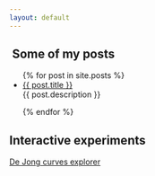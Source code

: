 ```yaml
---
layout: default
---
```


<h2> Some of my posts </h2>

<ul>
  {% for post in site.posts %}
    <li>
      <a href="{{ post.url }}">{{ post.title }}</a>
    </li>
    {{ post.description }}
 
  {% endfor %}
</ul>

<div></div>

<h2>Interactive experiments</h2>
<a href="/test.html"> De Jong curves explorer </a>
